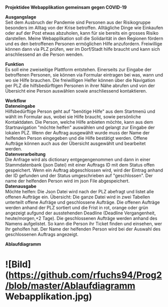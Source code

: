 
**Projektidee
Webapplikation gemeinsam gegen COVID-19**

**Ausgangslage**<br />
Seit dem Ausbruch der Pandemie sind Personen aus der Risikogruppe besonders im Alltag von der Krise betroffen. Alltägliche Dinge wie Einkaufen oder auf der Post etwas abzuholen, kann für sie bereits ein grosses Risiko darstellen. Meine Webapplikation soll die Solidarität in den Regionen fördern und es den betroffenen Personen ermöglichen Hilfe anzufordern. Freiwillige können dann via PLZ prüfen, wer im Dorf/Stadt hilfe braucht und kann sich anschliessend an die Person wenden. 

**Funktion**<br />
Es soll eine zweiseitige Plattform entstehen. Einerseits zur Eingabe der betroffenen Personen, sie können via Formular eintragen bei was, wann und wo sie Hilfe brauchen. Die freiwilligen Helfer können über die Navigation per PLZ die hilfsbedürftigen Personen in ihrer Nähe abrufen und von der Übersicht eine Person auswählen sowie anschliessend kontaktieren.  

**Workflow**<br />
**Dateneingabe**<br />
Hilfsbedürftige Person geht auf "benötige Hilfe" aus dem Startmenü und wählt im Formular aus, wobei sie Hilfe braucht, sowie persönliche Kontaktdaten. Die Person, welche Hilfe anbieten möchte, kann aus dem Startnavigation "möchte helfen" auswählen und gelangt zur Eingabe der lokalen PLZ. Wenn der Auftrag ausgewählt wurde muss der Name der helfenden Person eingegeben und die Hilfe bestätigt werden. Offene Aufträge können auch aus der Übersicht ausgewählt und bearbeitet werden. <br />
**Datenverarbeitung**<br />
Die Anfrage wird als dictionary entgegengenommen und dann in einer Stammdatenbank (json Datei) mit einer Auftrags ID mit dem Status offen gespeichert. Wenn ein Auftrag abgeschlossen wird, wird der Eintrag anhand der ID gefunden und der Status umgeschrieben auf "geschlossen". Der name der helfenden Person wird im json File abgespeichert.<br />
**Datenausgabe**<br />
Möchte helfen: Die Json Datei wird nach der PLZ abefragt und listet alle offenen Aufträge ein. 
Übersicht: Die ganze Datei wird in zwei Tabellen unterteilt offene Aufräge und geschlossene Aufträge. Die offenen Aufträge werden anhand der PLZ sortiert und die Frist in rot, orange oder grün angezeigt aufgund der ausstehenden Deadline (Deadline Vergangenheit, heute/morgen,+2 Tage).
Die geschlossenen Aufträge werden anhand des Namens aufgelistet. So kann die Person ihr Ticket finden und einsehen, wer Ihr geholfen hat.
Der Name der helfenden Person wird bei der Auswahl des geschlossenen Auftrags angezeigt. 

**Ablaufdiagramm**


![Bild](https://github.com/rfuchs94/Prog2/blob/master/Ablaufdiagramm Webapplikation.jpg)
=======


